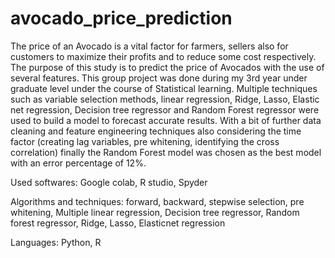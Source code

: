 # avocado_price_prediction

The price of an Avocado is a vital factor for farmers, sellers also for customers to maximize their profits and to reduce some cost respectively. The purpose of this study is to predict the price of Avocados with the use of several features. This group project was done during my 3rd year under graduate level under the course of Statistical learning. Multiple techniques such as variable  selection methods, linear regression, Ridge, Lasso, Elastic net regression, Decision tree regressor and Random Forest regressor were used to build a model to forecast accurate results. With a bit of further data cleaning and feature engineering techniques also considering the time factor (creating lag variables, pre whitening, identifying the cross correlation) finally the Random Forest model was chosen as the best model with an error percentage of 12%. 

Used softwares: Google colab, R studio, Spyder

Algorithms and techniques: forward, backward, stepwise selection, pre whitening, Multiple linear regression, Decision tree regressor, Random forest regressor, Ridge, Lasso, Elasticnet regression

Languages: Python, R
